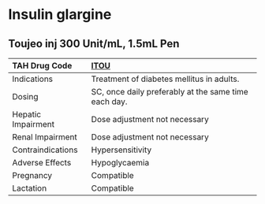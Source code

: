 # Insulin glargine

## Toujeo inj 300 Unit/mL, 1.5mL Pen

| TAH Drug Code      | [**ITOU**](https://www.tahsda.org.tw/drugs/hissearch.php?drug_code=ITOU)   |
|:-------------------|:---------------------------------------------------------------------------|
| Indications        | Treatment of diabetes mellitus in adults.                                  |
| Dosing             | SC, once daily preferably at the same time each day.                       |
| Hepatic Impairment | Dose adjustment not necessary                                              |
| Renal Impairment   | Dose adjustment not necessary                                              |
| Contraindications  | Hypersensitivity                                                           |
| Adverse Effects    | Hypoglycaemia                                                              |
| Pregnancy          | Compatible                                                                 |
| Lactation          | Compatible                                                                 |

